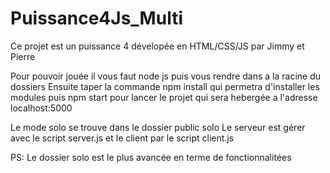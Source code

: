 # Puissance4Js_Multi
Ce projet est un puissance 4 dévelopée en HTML/CSS/JS par Jimmy et Pierre 

Pour pouvoir jouée il vous faut node js puis vous rendre dans a la racine du dossiers
Ensuite taper la commande 
npm install qui permetra d'installer les modules 
puis 
npm start pour lancer le projet qui sera hebergée a l'adresse 
localhost:5000

Le mode solo se trouve dans le dossier public solo 
Le serveur est gérer avec le script server.js et le client par le script client.js


PS: Le dossier solo est le plus avancée en terme de fonctionnalitées
